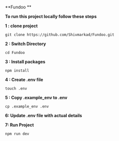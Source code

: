 **Fundoo **


**To run this project locally follow these steps**

**1 : clone project**

```
git clone https://github.com/Shivmarkad/Fundoo.git
```
**2 : Switch Directory**
```
cd Fundoo
```

**3 : Install packages**

```
npm install
```

**4 : Create .env file**
```
touch .env
```

**5 : Copy .example_env to .env**

```
cp .example_env .env
```

**6: Update .env file with actual details**

**7: Run Project**

```
npm run dev
```